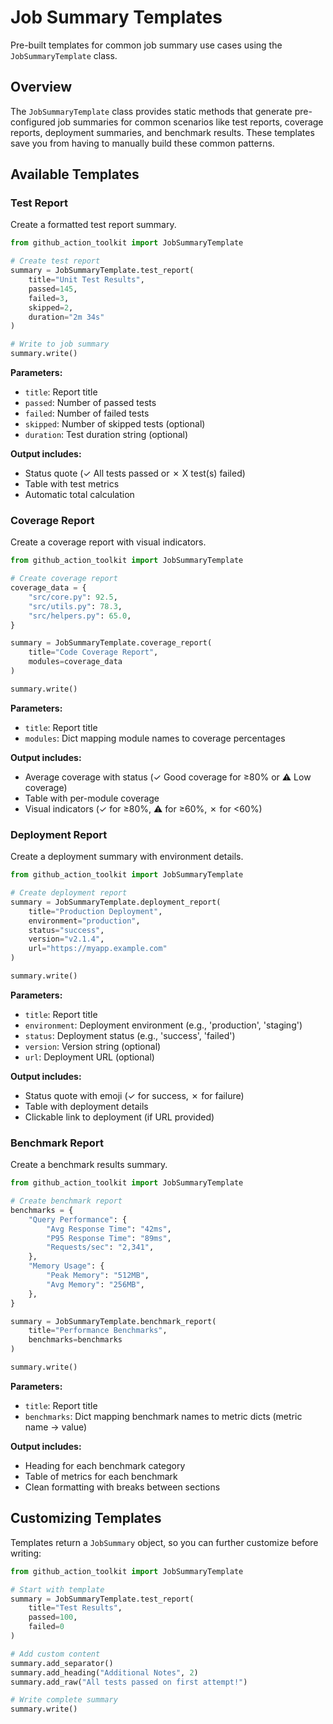 # Job Summary Templates

Pre-built templates for common job summary use cases using the `JobSummaryTemplate` class.

## Overview

The `JobSummaryTemplate` class provides static methods that generate pre-configured job summaries for common scenarios like test reports, coverage reports, deployment summaries, and benchmark results. These templates save you from having to manually build these common patterns.

## Available Templates

### Test Report

Create a formatted test report summary.

```python
from github_action_toolkit import JobSummaryTemplate

# Create test report
summary = JobSummaryTemplate.test_report(
    title="Unit Test Results",
    passed=145,
    failed=3,
    skipped=2,
    duration="2m 34s"
)

# Write to job summary
summary.write()
```

**Parameters:**
- `title`: Report title
- `passed`: Number of passed tests
- `failed`: Number of failed tests
- `skipped`: Number of skipped tests (optional)
- `duration`: Test duration string (optional)

**Output includes:**
- Status quote (✓ All tests passed or ✗ X test(s) failed)
- Table with test metrics
- Automatic total calculation

### Coverage Report

Create a coverage report with visual indicators.

```python
from github_action_toolkit import JobSummaryTemplate

# Create coverage report
coverage_data = {
    "src/core.py": 92.5,
    "src/utils.py": 78.3,
    "src/helpers.py": 65.0,
}

summary = JobSummaryTemplate.coverage_report(
    title="Code Coverage Report",
    modules=coverage_data
)

summary.write()
```

**Parameters:**
- `title`: Report title
- `modules`: Dict mapping module names to coverage percentages

**Output includes:**
- Average coverage with status (✓ Good coverage for ≥80% or ⚠ Low coverage)
- Table with per-module coverage
- Visual indicators (✓ for ≥80%, ⚠ for ≥60%, ✗ for <60%)

### Deployment Report

Create a deployment summary with environment details.

```python
from github_action_toolkit import JobSummaryTemplate

# Create deployment report
summary = JobSummaryTemplate.deployment_report(
    title="Production Deployment",
    environment="production",
    status="success",
    version="v2.1.4",
    url="https://myapp.example.com"
)

summary.write()
```

**Parameters:**
- `title`: Report title
- `environment`: Deployment environment (e.g., 'production', 'staging')
- `status`: Deployment status (e.g., 'success', 'failed')
- `version`: Version string (optional)
- `url`: Deployment URL (optional)

**Output includes:**
- Status quote with emoji (✓ for success, ✗ for failure)
- Table with deployment details
- Clickable link to deployment (if URL provided)

### Benchmark Report

Create a benchmark results summary.

```python
from github_action_toolkit import JobSummaryTemplate

# Create benchmark report
benchmarks = {
    "Query Performance": {
        "Avg Response Time": "42ms",
        "P95 Response Time": "89ms",
        "Requests/sec": "2,341",
    },
    "Memory Usage": {
        "Peak Memory": "512MB",
        "Avg Memory": "256MB",
    },
}

summary = JobSummaryTemplate.benchmark_report(
    title="Performance Benchmarks",
    benchmarks=benchmarks
)

summary.write()
```

**Parameters:**
- `title`: Report title
- `benchmarks`: Dict mapping benchmark names to metric dicts (metric name → value)

**Output includes:**
- Heading for each benchmark category
- Table of metrics for each benchmark
- Clean formatting with breaks between sections

## Customizing Templates

Templates return a `JobSummary` object, so you can further customize before writing:

```python
from github_action_toolkit import JobSummaryTemplate

# Start with template
summary = JobSummaryTemplate.test_report(
    title="Test Results",
    passed=100,
    failed=0
)

# Add custom content
summary.add_separator()
summary.add_heading("Additional Notes", 2)
summary.add_raw("All tests passed on first attempt!")

# Write complete summary
summary.write()
```
